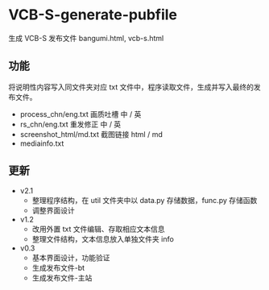 # VCB-S-generate-pubfile
 生成 VCB-S 发布文件 bangumi.html, vcb-s.html

## 功能
将说明性内容写入同文件夹对应 txt 文件中，程序读取文件，生成并写入最终的发布文件。
- process_chn/eng.txt 画质吐槽 中 / 英
- rs_chn/eng.txt 重发修正 中 / 英
- screenshot_html/md.txt 截图链接 html / md
- mediainfo.txt

## 更新
- v2.1
  - 整理程序结构，在 util 文件夹中以 data.py 存储数据，func.py 存储函数
  - 调整界面设计
- v1.2
  - 改用外置 txt 文件编辑、存取相应文本信息
  - 整理文件结构，文本信息放入单独文件夹 info
- v0.3
  - 基本界面设计，功能验证
  - 生成发布文件-bt
  - 生成发布文件-主站
